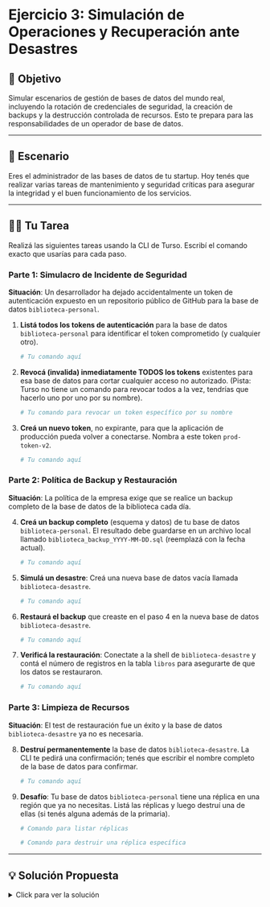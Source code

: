 # Ejercicio 3: Simulación de Operaciones y Recuperación ante Desastres

## 🎯 Objetivo

Simular escenarios de gestión de bases de datos del mundo real, incluyendo la rotación de credenciales de seguridad, la creación de backups y la destrucción controlada de recursos. Esto te prepara para las responsabilidades de un operador de base de datos.

---

## 📖 Escenario

Eres el administrador de las bases de datos de tu startup. Hoy tenés que realizar varias tareas de mantenimiento y seguridad críticas para asegurar la integridad y el buen funcionamiento de los servicios.

---

## 🏋️‍♀️ Tu Tarea

Realizá las siguientes tareas usando la CLI de Turso. Escribí el comando exacto que usarías para cada paso.

### Parte 1: Simulacro de Incidente de Seguridad

**Situación**: Un desarrollador ha dejado accidentalmente un token de autenticación expuesto en un repositorio público de GitHub para la base de datos `biblioteca-personal`.

1.  **Listá todos los tokens de autenticación** para la base de datos `biblioteca-personal` para identificar el token comprometido (y cualquier otro).

    ```bash
    # Tu comando aquí
    ```

2.  **Revocá (invalida) inmediatamente TODOS los tokens** existentes para esa base de datos para cortar cualquier acceso no autorizado. (Pista: Turso no tiene un comando para revocar todos a la vez, tendrías que hacerlo uno por uno por su nombre).

    ```bash
    # Tu comando para revocar un token específico por su nombre
    ```

3.  **Creá un nuevo token**, no expirante, para que la aplicación de producción pueda volver a conectarse. Nombra a este token `prod-token-v2`.

    ```bash
    # Tu comando aquí
    ```

### Parte 2: Política de Backup y Restauración

**Situación**: La política de la empresa exige que se realice un backup completo de la base de datos de la biblioteca cada día.

4.  **Creá un backup completo** (esquema y datos) de tu base de datos `biblioteca-personal`. El resultado debe guardarse en un archivo local llamado `biblioteca_backup_YYYY-MM-DD.sql` (reemplazá con la fecha actual).

    ```bash
    # Tu comando aquí
    ```

5.  **Simulá un desastre**: Creá una nueva base de datos vacía llamada `biblioteca-desastre`.

    ```bash
    # Tu comando aquí
    ```

6.  **Restaurá el backup** que creaste en el paso 4 en la nueva base de datos `biblioteca-desastre`.

    ```bash
    # Tu comando aquí
    ```

7.  **Verificá la restauración**: Conectate a la shell de `biblioteca-desastre` y contá el número de registros en la tabla `libros` para asegurarte de que los datos se restauraron.

    ```bash
    # Tu comando aquí
    ```

### Parte 3: Limpieza de Recursos

**Situación**: El test de restauración fue un éxito y la base de datos `biblioteca-desastre` ya no es necesaria.

8.  **Destruí permanentemente** la base de datos `biblioteca-desastre`. La CLI te pedirá una confirmación; tenés que escribir el nombre completo de la base de datos para confirmar.

    ```bash
    # Tu comando aquí
    ```

9.  **Desafío**: Tu base de datos `biblioteca-personal` tiene una réplica en una región que ya no necesitas. Listá las réplicas y luego destruí una de ellas (si tenés alguna además de la primaria).

    ```bash
    # Comando para listar réplicas

    # Comando para destruir una réplica específica
    ```

---

## 💡 Solución Propuesta

<details>
<summary>Click para ver la solución</summary>

```bash
# --- PARTE 1: SIMULACRO DE SEGURIDAD ---

# 1. Listar tokens
turso db tokens list biblioteca-personal

# 2. Revocar un token (reemplazar 'nombre-del-token' con el real)
turso db tokens revoke biblioteca-personal nombre-del-token

# 3. Crear nuevo token
turso db tokens create biblioteca-personal --expiration none --name prod-token-v2


# --- PARTE 2: BACKUP Y RESTAURACIÓN ---

# 4. Crear backup (reemplazar con fecha actual)
turso db shell biblioteca-personal --command ".dump" > biblioteca_backup_2024-09-02.sql

# 5. Crear nueva DB para el desastre
turso db create biblioteca-desastre

# 6. Restaurar el backup
cat biblioteca_backup_2024-09-02.sql | turso db shell biblioteca-desastre

# 7. Verificar la restauración
turso db shell biblioteca-desastre --command "SELECT COUNT(*) FROM libros;"


# --- PARTE 3: LIMPIEZA DE RECURSOS ---

# 8. Destruir la base de datos de prueba
turso db destroy biblioteca-desastre
# (La CLI pedirá confirmación interactiva)

# 9. Desafío de réplicas
# Listar las réplicas
turso db replica list biblioteca-personal

# Destruir una réplica (ej: la de Frankfurt 'fra')
turso db replica destroy biblioteca-personal fra

```

</details>
